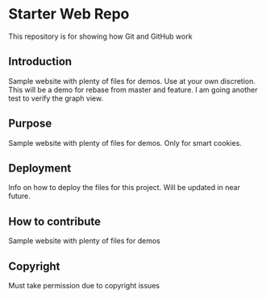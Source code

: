 # Starter Web Repo

This repository is for showing how Git and GitHub work

## Introduction

Sample website with plenty of files for demos. Use at your own discretion. This will be a demo for rebase from master and feature. I am going another test to verify the graph view.

## Purpose

Sample website with plenty of files for demos. Only for smart cookies.

## Deployment
Info on how to deploy the files for this project. Will be updated in near future.

## How to contribute
Sample website with plenty of files for demos

## Copyright
Must take permission due to copyright issues


